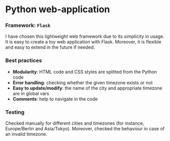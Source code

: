 # Python web-application

### Framework: `Flask`
I have chosen this lightweight web framework due to its simplicity
in usage. It is easy to create a toy web application with Flask.
Moreover, it is flexible and easy to extend in the future if needed.

### Best practices
* **Modularity**: HTML code and CSS styles are splitted from the Python code
* **Error handling**: checking whether the given timezone exists or not
* **Easy to update/modify**: the name of the city and appropriate timezone are in global vars
* **Comments**: help to navigate in the code


### Testing
Checked manually for different cities and timezones (for instance,
Europe/Berlin and Asia/Tokyo). Moreover, checked the behaviour in case of an invalid
timezone.

